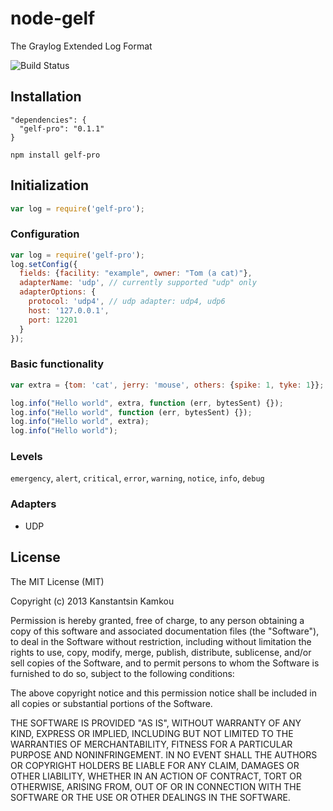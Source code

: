 node-gelf
====================
The Graylog Extended Log Format

![Build Status](https://travis-ci.org/kkamkou/node-gelf-pro.svg?branch=master)

## Installation
```
"dependencies": {
  "gelf-pro": "0.1.1"
}
```
```npm install gelf-pro```

## Initialization
```javascript
var log = require('gelf-pro');
```

### Configuration
```javascript
var log = require('gelf-pro');
log.setConfig({
  fields: {facility: "example", owner: "Tom (a cat)"},
  adapterName: 'udp', // currently supported "udp" only
  adapterOptions: {
    protocol: 'udp4', // udp adapter: udp4, udp6
    host: '127.0.0.1',
    port: 12201
  }
});
```

### Basic functionality
```javascript
var extra = {tom: 'cat', jerry: 'mouse', others: {spike: 1, tyke: 1}};

log.info("Hello world", extra, function (err, bytesSent) {});
log.info("Hello world", function (err, bytesSent) {});
log.info("Hello world", extra);
log.info("Hello world");
```

### Levels
```emergency```, ```alert```, ```critical```, ```error```, ```warning```, ```notice```, ```info```, ```debug```

### Adapters

- UDP

## License
The MIT License (MIT)

Copyright (c) 2013 Kanstantsin Kamkou

Permission is hereby granted, free of charge, to any person obtaining a copy of
this software and associated documentation files (the "Software"), to deal in
the Software without restriction, including without limitation the rights to
use, copy, modify, merge, publish, distribute, sublicense, and/or sell copies of
the Software, and to permit persons to whom the Software is furnished to do so,
subject to the following conditions:

The above copyright notice and this permission notice shall be included in all
copies or substantial portions of the Software.

THE SOFTWARE IS PROVIDED "AS IS", WITHOUT WARRANTY OF ANY KIND, EXPRESS OR
IMPLIED, INCLUDING BUT NOT LIMITED TO THE WARRANTIES OF MERCHANTABILITY, FITNESS
FOR A PARTICULAR PURPOSE AND NONINFRINGEMENT. IN NO EVENT SHALL THE AUTHORS OR
COPYRIGHT HOLDERS BE LIABLE FOR ANY CLAIM, DAMAGES OR OTHER LIABILITY, WHETHER
IN AN ACTION OF CONTRACT, TORT OR OTHERWISE, ARISING FROM, OUT OF OR IN
CONNECTION WITH THE SOFTWARE OR THE USE OR OTHER DEALINGS IN THE SOFTWARE.
